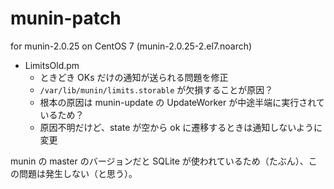 # munin-patch

for munin-2.0.25 on CentOS 7 (munin-2.0.25-2.el7.noarch)

- LimitsOld.pm
    - ときどき OKs だけの通知が送られる問題を修正
    - `/var/lib/munin/limits.storable` が欠損することが原因？
    - 根本の原因は munin-update の UpdateWorker が中途半端に実行されているため？
    - 原因不明だけど、state が空から ok に遷移するときは通知しないように変更

munin の master のバージョンだと SQLite が使われているため（たぶん）、この問題は発生しない（と思う）。

